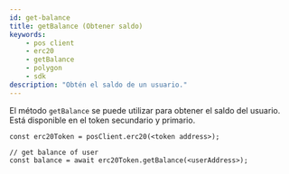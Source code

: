 ```yaml
---
id: get-balance
title: getBalance (Obtener saldo)
keywords:
    - pos client
    - erc20
    - getBalance
    - polygon
    - sdk
description: "Obtén el saldo de un usuario."
---
```


El método `getBalance` se puede utilizar para obtener el saldo del usuario. Está disponible en el token secundario y primario.

```
const erc20Token = posClient.erc20(<token address>);

// get balance of user
const balance = await erc20Token.getBalance(<userAddress>);
```
